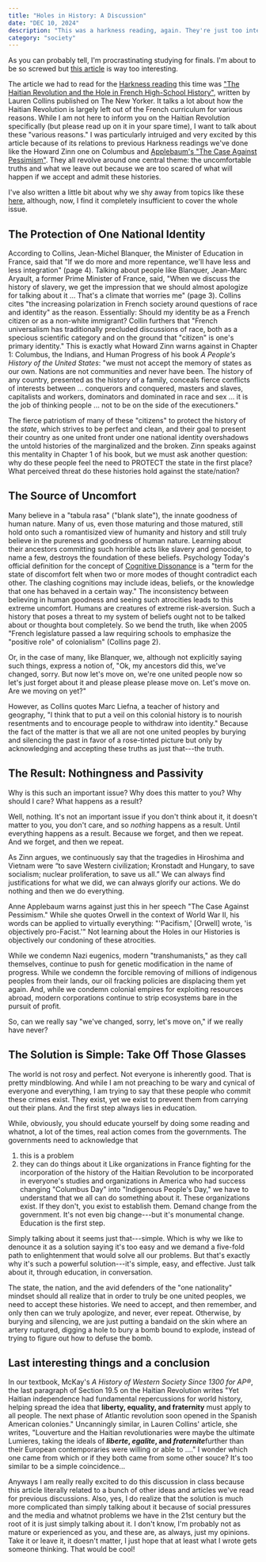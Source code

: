 ```yaml
---
title: "Holes in History: A Discussion"
date: "DEC 10, 2024"
description: "This was a harkness reading, again. They're just too interesting"
category: "society"
---
```


As you can probably tell, I'm procrastinating studying for finals. I'm about to be so screwed but [this article](https://www.newyorker.com/culture/culture-desk/the-haitian-revolution-and-the-hole-in-french-high-school-history) is way too interesting.

The article we had to read for the [Harkness reading](https://demiz.vercel.app/thoughts/harkness) this time was ["The Haitian Revolution and the Hole in French High-School History"](https://www.newyorker.com/culture/culture-desk/the-haitian-revolution-and-the-hole-in-french-high-school-history), written by Lauren Collins published on The New Yorker. It talks a lot about how the Haitian Revolution is largely left out of the French curriculum for various reasons. While I am not here to inform you on the Haitian Revolution specifically (but please read up on it in your spare time), I want to talk about these "various reasons." I was particularly intruiged and very excited by this article because of its relations to previous Harkness readings we've done like the Howard Zinn one on Columbus and [Applebaum's "The Case Against Pessimism"](https://www.theatlantic.com/ideas/archive/2024/10/russia-ukraine-democracy-applebaum/680318/). They all revolve around one central theme: the uncomfortable truths and what we leave out because we are too scared of what will happen if we accept and admit these histories.

I've also written a little bit about why we shy away from topics like these [here]("https://demiz.vercel.app/thoughts/never-forget"), although, now, I find it completely insufficient to cover the whole issue.

## The Protection of One National Identity

According to Collins, Jean-Michel Blanquer, the Minister of Education in France, said that "If we do more and more repentance, we'll have less and less integration" (page 4). Talking about people like Blanquer, Jean-Marc Aryault, a former Prime Minister of France, said, "When we discuss the history of slavery, we get the impression that we should almost apologize for talking about it ... That's a climate that worries me" (page 3). Collins cites "the increasing polarization in French society around questions of race and identity" as the reason. Essentially: Should my identity be as a French citizen or as a non-white immigrant? Collin furthers that "French universalism has traditionally precluded discussions of race, both as a specious scientific category and on the ground that "citizen" is one's primary identity." This is exactly what Howard Zinn warns against in Chapter 1: Columbus, the Indians, and Human Progress of his book *A People's History of the United States*: "we must not accept the memory of states as our own. Nations are not communities and never have been. The history of any country, presented as the history of a family, conceals fierce conflicts of interests between ... conquerors and conquered, masters and slaves, capitalists and workers, dominators and dominated in race and sex ... it is the job of thinking people ... not to be on the side of the executioners."

The fierce patriotism of many of these "citizens" to protect the history of the *state*, which strives to be perfect and clean, and their goal to present their country as one united front under one national identity overshadows the untold histories of the marginalized and the broken. Zinn speaks against this mentality in Chapter 1 of his book, but we must ask another question: why do these people feel the need to PROTECT the state in the first place? What perceived threat do these histories hold against the state/nation?

## The Source of Uncomfort

Many believe in a "tabula rasa" ("blank slate"), the innate goodness of human nature. Many of us, even those maturing and those matured, still hold onto such a romantisized view of humanity and history and still truly believe in the pureness and goodness of human nature. Learning about their ancestors committing such horrible acts like slavery and genocide, to name a few, destroys the foundation of these beliefs. Psychology Today's official definition for the concept of [Cognitive Dissonance](https://www.psychologytoday.com/us/basics/cognitive-dissonance) is a "term for the state of discomfort felt when two or more modes of thought contradict each other. The clashing cognitions may include ideas, beliefs, or the knowledge that one has behaved in a certain way." The inconsistency between believing in human goodness and seeing such atrocities leads to this extreme uncomfort. Humans are creatures of extreme risk-aversion. Such a history that poses a threat to my system of beliefs ought not to be talked about or thoughta bout completely. So we bend the truth, like when 2005 "French legislature passed a law requiring schools to emphasize the "positive role" of colonialism" (Collins page 2).

Or, in the case of many, like Blanquer, we, although not explicitly saying such things, express a notion of, "Ok, my ancestors did this, we've changed, sorry. But now let's move on, we're one united people now so let's just forget about it and please please please move on. Let's move on. Are we moving on yet?"

However, as Collins quotes Marc Liefna, a teacher of history and geography, "I think that to put a veil on this colonial history is to nourish resentments and to encourage people to withdraw into identity." Because the fact of the matter is that we all are not one united peoples by burying and silencing the past in favor of a rose-tinted picture but only by acknowledging and accepting these truths as just that---the truth.

## The Result: Nothingness and Passivity

Why is this such an important issue? Why does this matter to you? Why should I care? What happens as a result? 

Well, nothing. It's not an important issue if you don't think about it, it doesn't matter to you, you don't care, and so *nothing* happens as a result. Until everything happens as a result. Because we forget, and then we repeat. And we forget, and then we repeat.

As Zinn argues, we continuously say that the tragedies in Hiroshima and Vietnam were “to save Western civilization; Kronstadt and Hungary, to save socialism; nuclear proliferation, to save us all.” We can always find justifications for what we did, we can always glorify our actions. We do nothing and then we do everything.

Anne Applebaum warns against just this in her speech "The Case Against Pessimism." While she quotes Orwell in the context of World War II, his words can be applied to virtually everything: "'Pacifism,' [Orwell] wrote, 'is objectively pro-Facist.'" Not learning about the Holes in our Histories is objectively our condoning of these atrocities.

While we condemn Nazi eugenics, modern "transhumanists," as they call themselves, continue to push for genetic modification in the name of progress. While we condemn the forcible removing of millions of indigenous peoples from their lands, our oil fracking policies are displacing them yet again. And, while we condemn colonial empires for exploiting resources abroad, modern corporations continue to strip ecosystems bare in the pursuit of profit.

So, can we really say "we've changed, sorry, let's move on," if we really have never?

## The Solution is Simple: Take Off Those Glasses

The world is not rosy and perfect. Not everyone is inherently good. That is pretty mindblowing. And while I am not preaching to be wary and cynical of everyone and everything, I am trying to say that these people who commit these crimes exist. They exist, yet we exist to prevent them from carrying out their plans. And the first step always lies in education.

While, obviously, you should educate yourself by doing some reading and whatnot, a lot of the times, real action comes from the governments. The governments need to acknowledge that 
1. this is a problem
2. they can do things about it
Like organizations in France fighting for the incorporation of the history of the Haitian Revolution to be incorporated in everyone's studies and organizations in America who had success changing "Columbus Day" into "Indigenous People's Day," we have to understand that we all can do something about it. These organizations exist. If they don't, you exist to establish them. Demand change from the government. It's not even big change---but it's monumental change. Education is the first step.

Simply talking about it seems just that---simple. Which is why we like to denounce it as a solution saying it's too easy and we demand a five-fold path to enlightenment that would solve all our problems. But that's exactly why it's such a powerful solution---it's simple, easy, and effective. Just talk about it, through education, in conversation.

The state, the nation, and the avid defenders of the "one nationality" mindset should all realize that in order to truly be one united peoples, we need to accept these histories. We need to accept, and then remember, and only then can we truly apologize, and never, ever repeat. Otherwise, by burying and silencing, we are just putting a bandaid on the skin where an artery ruptured, digging a hole to bury a bomb bound to explode, instead of trying to figure out how to defuse the bomb.

## Last interesting things and a conclusion

In our textbook, McKay's *A History of Western Society Since 1300 for AP®*, the last paragraph of Section 19.5 on the Haitian Revolution writes "Yet Haitian independence had fundamental repercussions for world history, helping spread the idea that **liberty, equality, and fraternity** must apply to all people. The next phase of Atlantic revolution soon opened in the Spanish American colonies." Uncanningly similar, in Lauren Collins' article, she writes, "Louverture and the Haitian revolutionaries were maybe the ultimate Lumieres, taking the ideals of ***liberte*, *egalite*, and *fraternite***further than their European contemporaries were willing or able to ...." I wonder which one came from which or if they both came from some other souce? It's too similar to be a simple coincidence...

Anyways I am really really excited to do this discussion in class because this article literally related to a bunch of other ideas and articles we've read for previous discussions. Also, yes, I do realize that the solution is much more complicated than simply talking about it because of social pressures and the media and whatnot problems we have in the 21st century but the root of it is just simply talking about it. I don't know, I'm probably not as mature or experienced as you, and these are, as always, just my opinions. Take it or leave it, it doesn't matter, I just hope that at least what I wrote gets someone thinking. That would be cool!
